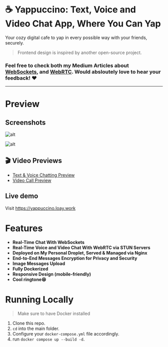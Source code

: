 # ☕ Yappuccino: Text, Voice and Video Chat App, Where You Can Yap

Your cozy digital cafe to yap in every possible way with your friends, securely.

> Frontend design is inspired by another open-source project.

### Feel free to check both my **Medium Articles** about [WebSockets](https://medium.com/@loayahmed304/websocket-operation-d21bc3a362b4), and [WebRTC](https://medium.com/@loayahmed304/breaking-down-webrtc-44cd5c337482). Would absloutely love to hear your feedback! ❤️

---

# Preview

## Screenshots

![alt](https://i.ibb.co/nxDzZCQ/Screenshot-2025-06-26-135723.png)


![alt](https://i.ibb.co/355X04gF/Screenshot-2025-06-26-144626.png)

## 🎬 Video Previews
- [Text & Voice Chatting Preview](https://drive.google.com/file/d/1i5mhNk-rMZbRFXWbVukiIf6tSA1qDGTk/view?usp=sharing)
- [Video Call Preview](https://drive.google.com/file/d/1JSpFXAY23BEXClHZfqHbiNubDuf3c_Wb/view?usp=sharing)

## Live demo
Visit https://yappuccino.loay.work

# Features

- **Real-Time Chat With WebSockets**
- **Real-Time Voice and Video Chat With WebRTC via STUN Servers**
- **Deployed on My Personal Droplet, Served & Managed via Nginx**
- **End-to-End Messages Encryption for Privacy and Security**
- **Image Messages Upload**
- **Fully Dockerized**
- **Responsive Design (mobile-friendly)**
- **Cool ringtone😆**

# Running Locally
> Make sure to have Docker installed
1. Clone this repo.
2. `cd` into the main folder.
3. Configure your `docker-compose.yml` file accordingly.
4. run `docker compose up --build -d`.

